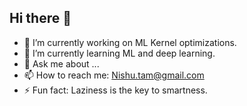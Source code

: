 ## Hi there 👋

<!--
**nishutam94/nishutam94** is a ✨ _special_ ✨ repository because its `README.md` (this file) appears on your GitHub profile.

Here are some ideas to get you started:

- 🔭 I’m currently working on ...
- 🌱 I’m currently learning ...
- 👯 I’m looking to collaborate on ...
- 🤔 I’m looking for help with ...
- 💬 Ask me about ...
- 📫 How to reach me: ...
- 😄 Pronouns: ...
- ⚡ Fun fact: ...
-->
- 🔭 I’m currently working on ML Kernel optimizations.
- 🌱 I’m currently learning ML and deep learning. 
- 💬 Ask me about ...
- 📫 How to reach me: Nishu.tam@gmail.com
- ⚡ Fun fact: Laziness is the key to smartness. 
